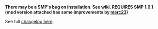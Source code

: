 **There may be a SMP's bug on installation. See wiki.
REQUIRES SMP 1.6.1 (mod version attached has some improvements by [marc23](https://hydrogenaud.io/index.php/topic,116669.msg1026243.html#msg1026243))**

See full [changelog here](https://github.com/regorxxx/Playlist-Tools-SMP/blob/main/CHANGELOG.md).